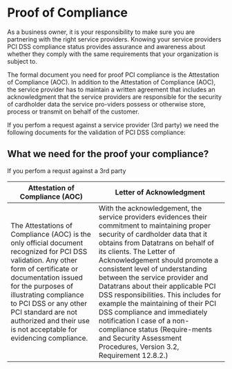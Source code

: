 # Proof of Compliance

As a business owner, it is your responsibility to make sure you are partnering with the right service providers. Knowing your service providers PCI DSS compliance status provides assurance and awareness about whether they comply with the same requirements that your organization is subject to.  

The formal document you need for proof PCI compliance is the Attestation of Compliance (AOC). In addition to the Attestation of Compliance (AOC), the service provider has to maintain a written agreement that includes an acknowledgment that the service providers are responsible for the security of cardholder data the service pro-viders possess or otherwise store, process or transmit on behalf of the customer.

If you perfom a request against a service provider (3rd party) we need the following documents for the validation of PCI DSS compliance:


## What we need for the proof your compliance?

If you perfom a requst against a 3rd party 

| Attestation of Compliance (AOC) | Letter of Acknowledgment |
| -- | -- |
| The Attestations of Compliance (AOC) is the only official document recognized for PCI DSS validation. Any other form of certificate or documentation issued for the purposes of illustrating compliance to PCI DSS or any other PCI standard are not authorized and their use is not acceptable for evidencing compliance.| With the acknowledgement, the service providers evidences their commitment to maintaining proper security of cardholder data that it obtains from Datatrans on behalf of its clients. The Letter of Acknowledgement should promote a consistent level of understanding between the service provider and Datatrans about their applicable PCI DSS responsibilities. This includes for example the maintaining of their PCI DSS compliance and immediately notification I case of a non-compliance status (Require-ments and Security Assessment Procedures, Version 3.2, Requirement 12.8.2.)   |
 